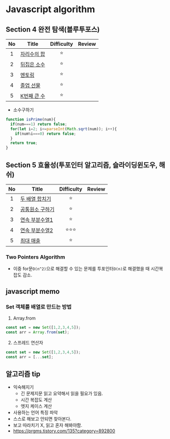 # Javascript algorithm
## Section 4 완전 탐색(블루투포스)
| No  | Title                           | Difficulty | Review |
|:---:|---------------------------------|:----------:|--------|
|  1  | [자리수의 합](/section04/pb01.js)  |     ⭐      ||
|  2  | [뒤집은 소수](/section04/pb02.js)   |     ⭐      ||
|  3  | [멘토링](/section04/pb03.js)   |     ⭐      ||
|  4  | [졸업 선물](/section04/pb04.js)  |     ⭐      ||
|  5  |[K번째 큰 수](/section04/pb05.js)     |     ⭐      ||

- 소수구하기
```jsx
function isPrime(num){
  if(num===1) return false;
  for(let i=2; i<=parseInt(Math.sqrt(num)); i++){
    if(num%i===0) return false;
  }
  return true;
}
```

## Section 5 효율성(투포인터 알고리즘, 슬라이딩윈도우, 해쉬)

| No  | Title                           |  Difficulty  | Review |
|:---:|---------------------------------|:------------:|--------|
|  1  | [두 배열 합치기](/section05/pb01.js)  |      ⭐       ||
|  2  | [공통원소 구하기](section05/pb02.js)   |      ⭐       ||
|  3  | [연속 부분수열1](section05/pb03.js)   |      ⭐       ||
|  4  | [연속 부분수열2](/section05/pb04.js)  |     ⭐⭐⭐      ||
|  5  | [최대 매출](/section05/pb05.js)     |     ⭐      ||

### Two Pointers Algorithm
  - 이중 for문`O(n^2)`으로 해결할 수 있는 문제를 투포인터`O(n)`로 해결했을 때 시간복잡도 감소.


## javascript memo
### Set 객체를 배열로 만드는 방법
1. Array.from
```jsx
const set = new Set([1,2,3,4,5]);
const arr = Array.from(set);
```
2. 스프레드 연산자
```jsx
const set = new Set([1,2,3,4,5]);
const arr = [...set];
```

## 알고리즘 tip
- 익숙해지기
  - 긴 문제지문 읽고 요약해서 읽을 필요가 있음.
  - 시간 복잡도 계산
  - 엣지 케이스 계산
- 사용하는 언어 특징 파악
- 스스로 해보고 안되면 찾아본다.
- 보고 따라치기 X, 읽고 혼자 해봐야함.
- https://prgms.tistory.com/135?category=892800